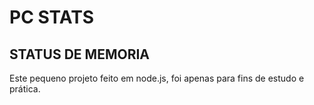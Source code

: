# PC STATS

## STATUS DE MEMORIA

Este pequeno projeto feito em node.js, foi apenas para fins de estudo e prática.
